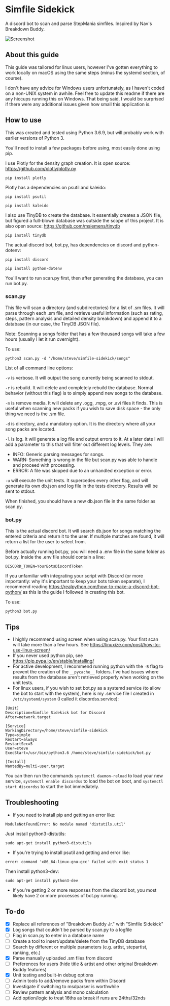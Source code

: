 # Simfile Sidekick

A discord bot to scan and parse StepMania simfiles. Inspired by Nav's Breakdown Buddy.

![Screenshot](images/screenshot.png)

## About this guide

This guide was tailored for linux users, however I've gotten everything to work locally on macOS using the same steps (minus the systemd section, of course).

I don't have any advice for Windows users unfortunately, as I haven't coded on a non-UNIX system in awhile. Feel free to update this readme if there are any hiccups running this on Windows. That being said, I would be surprised if there were any additional issues given how small this application is.

## How to use

This was created and tested using Python 3.6.9, but will probably work with earlier versions of Python 3.

You'll need to install a few packages before using, most easily done using pip.

I use Plotly for the density graph creation. It is open source:
https://github.com/plotly/plotly.py

`pip install plotly`

Plotly has a dependencies on psutil and kaleido:

`pip install psutil`

`pip install kaleido`

I also use TinyDB to create the database. It essentially creates a JSON file, but figured a full-blown database was outside the scope of this project. It is also open source:
https://github.com/msiemens/tinydb

`pip install tinydb`

The actual discord bot, bot.py, has dependencies on discord and python-dotenv:

`pip install discord`

`pip install python-dotenv`


You'll want to run scan.py first, then after generating the database, you can run bot.py.

### scan.py

This file will scan a directory (and subdirectories) for a list of .sm files. It will parse through each .sm file, and retrieve useful information (such as rating, steps, pattern analysis and detailed density breakdown) and append it to a database (in our case, the TinyDB JSON file).

Note: Scanning a songs folder that has a few thousand songs will take a few hours (usually I let it run overnight).

To use:

`python3 scan.py -d "/home/steve/simfile-sidekick/songs"`

List of all command line options:

`-v` is verbose. It will output the song currently being scanned to stdout.

`-r` is rebuild. It will delete and completely rebuild the database. Normal behavior (without this flag) is to simply append new songs to the database.

`-m` is remove media. It will delete any .ogg, .mpg, or .avi files it finds. This is useful when scanning new packs if you wish to save disk space - the only thing we need is the .sm file.

`-d` is directory, and a mandatory option. It is the directory where all your song packs are located.

`-l` is log. It will generate a log file and output errors to it. At a later date I will add a parameter to this that will filter out different log levels. They are:
- INFO: Generic parsing messages for songs.
- WARN: Something is wrong in the file but scan.py was able to handle and proceed with processing.
- ERROR: A file was skipped due to an unhandled exception or error.

`-u` will execute the unit tests. It supercedes every other flag, and will generate its own db.json and log file in the tests directory. Results will be sent to stdout. 

When finished, you should have a new db.json file in the same folder as scan.py.

### bot.py

This is the actual discord bot. It will search db.json for songs matching the entered criteria and return it to the user. If multiple matches are found, it will return a list for the user to select from.

Before actually running bot.py, you will need a .env file in the same folder as bot.py. Inside the .env file should contain a line:

`DISCORD_TOKEN=YourBotsDiscordToken`

If you unfamiliar with integrating your script with Discord (or more importantly: why it's important to keep your bots token separate), I recommend reading https://realpython.com/how-to-make-a-discord-bot-python/ as this is the guide I followed in creating this bot.

To use:

`python3 bot.py`

## Tips

- I highly recommend using screen when using scan.py. Your first scan will take more than a few hours. See https://linuxize.com/post/how-to-use-linux-screen/
- If you never used python pip, see https://pip.pypa.io/en/stable/installing/
- For active development, I recommend running python with the `-B` flag to prevent the creation of the `__pycache__` folders. I've had issues where results from the database aren't retrieved properly when working on the unit tests. 
- For linux users, if you wish to set bot.py as a systemd service (to allow the bot to start with the system), here is my .service file I created in `/etc/systemd/system` (I called it discordss.service):

```
[Unit]
Description=Simfile Sidekick bot for Discord
After=network.target

[Service]
WorkingDirectory=/home/steve/simfile-sidekick
Type=simple
Restart=always
RestartSec=5
User=steve
ExecStart=/usr/bin/python3.6 /home/steve/simfile-sidekick/bot.py

[Install]
WantedBy=multi-user.target
```

You can then run the commands `systemctl daemon-reload` to load your new service, `systemctl enable discordss` to load the bot on boot, and `systemctl start discordss` to start the bot immediately.

## Troubleshooting

- If you need to install pip and getting an error like:

`ModuleNotFoundError: No module named 'distutils.util'`

Just install python3-distutils:

`sudo apt-get install python3-distutils`


- If you're trying to install psutil and getting and error like:

`error: command 'x86_64-linux-gnu-gcc' failed with exit status 1`

Then install python3-dev:

`sudo apt-get install python3-dev`

- If you're getting 2 or more responses from the discord bot, you most likely have 2 or more processes of bot.py running.

## To-do
- [x] Replace all references of "Breakdown Buddy Jr." with "Simfile Sidekick"
- [x] Log songs that couldn't be parsed by scan.py to a logfile
- [ ] Flag in scan.py to enter in a database name
- [ ] Create a tool to insert/update/delete from the TinyDB database
- [ ] Search by different or multiple parameters (e.g. artist, stepartist, ranking, etc.)
- [x] Parse manually uploaded .sm files from discord
- [ ] Preferences for users (hide title & artist and other original Breakdown Buddy features)
- [x] Unit testing and built-in debug options
- [ ] Admin tools to add/remove packs from within Discord
- [ ] Investigate if switching to msdparser is worthwhile
- [ ] Review pattern analysis and mono calculation
- [ ] Add option/logic to treat 16ths as break if runs are 24ths/32nds